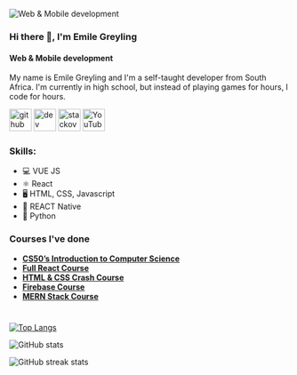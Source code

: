 ![Web & Mobile development](https://github.com/EmileGreyling/EmileGreyling/blob/main/Emile%20Greyling%20.png)

### Hi there 👋, I'm Emile Greyling
#### Web & Mobile development

My name is Emile Greyling and I'm a self-taught developer from South Africa. I'm currently in high school, but instead of playing games for hours, I code for hours. 

[<img src='https://cdn.jsdelivr.net/npm/simple-icons@3.0.1/icons/github.svg' alt='github' height='40'>](https://github.com/EmileGreyling)  [<img src='https://cdn.jsdelivr.net/npm/simple-icons@3.0.1/icons/hashnode.svg' alt='dev' height='40'>](https://emilegreyling.hashnode.dev/)  [<img src='https://cdn.jsdelivr.net/npm/simple-icons@3.0.1/icons/stackoverflow.svg' alt='stackoverflow' height='40'>](https://stackoverflow.com/users/20605183)  [<img src='https://cdn.jsdelivr.net/npm/simple-icons@3.0.1/icons/youtube.svg' alt='YouTube' height='40'>](https://www.youtube.com/channel/UCvqFa1siuLfAlVEjs1EJfgA)  

### Skills: 
- 💻 VUE JS
- ⚛️  React
- 🖥 HTML, CSS, Javascript
- 📱 REACT Native
- 🐍 Python

### Courses I've done
- **[CS50’s Introduction to Computer Science](https://cs50.harvard.edu/x/)**
- **[Full React Course](https://youtu.be/j942wKiXFu8&list=PL4cUxeGkcC9gZD-Tvwfod2gaISzfRiP9d)**
- **[HTML & CSS Crash Course](https://youtu.be/hu-q2zYwEYs&list=PL4cUxeGkcC9ivBf_eKCPIAYXWzLlPAm6G)**
- **[Firebase Course](https://youtu.be/4d-gIPGzmK4&list=PL4cUxeGkcC9itfjle0ji1xOZ2cjRGY_WB)**
- **[MERN Stack Course](https://youtu.be/98BzS5Oz5E4&list=PL4cUxeGkcC9iJ_KkrkBZWZRHVwnzLIoUE)**
  
#
[![Top Langs](https://github-readme-stats.vercel.app/api/top-langs/?username=EmileGreyling)](https://github.com/anuraghazra/github-readme-stats)

![GitHub stats](https://github-readme-stats.vercel.app/api?username=EmileGreyling&show_icons=true)  

![GitHub streak stats](https://streak-stats.demolab.com/?user=EmileGreyling)  

